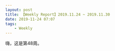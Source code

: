 ```yaml
---
layout: post
title: 【Weekly Report】2019.11.24 ~ 2019.11.30
date: 2019-11-24 07:07
tags:
    - Weekly
---
```


嗨，这是第48周。